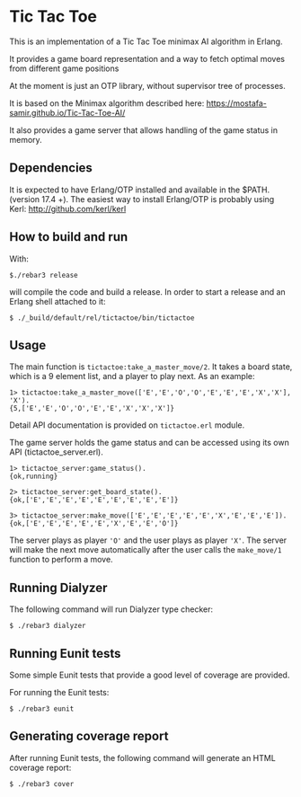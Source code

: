 Tic Tac Toe
========

This is an implementation of a Tic Tac Toe minimax AI algorithm in Erlang.

It provides a game board representation and a way to fetch optimal moves from different game positions

At the moment is just an OTP library, without supervisor tree of processes.

It is based on the Minimax algorithm described here: https://mostafa-samir.github.io/Tic-Tac-Toe-AI/

It also provides a game server that allows handling of the game status in memory.

Dependencies
-
It is expected to have Erlang/OTP installed and available in the $PATH. (version 17.4 +).
The easiest way to install Erlang/OTP is probably using Kerl: http://github.com/kerl/kerl

How to build and run
-
With:
```
$./rebar3 release
```
will compile the code and build a release. In order to start a release and an Erlang shell attached to it:

```
$ ./_build/default/rel/tictactoe/bin/tictactoe
```

Usage
-
The main function is `tictactoe:take_a_master_move/2`. It takes a board state, which is a 9 element list, and a player to play next. As an example:

```
1> tictactoe:take_a_master_move(['E','E','O','O','E','E','E','X','X'], 'X').
{5,['E','E','O','O','E','E','X','X','X']}
```

Detail API documentation is provided on `tictactoe.erl` module.

The game server holds the game status and can be accessed using its own API (tictactoe_server.erl).

```
1> tictactoe_server:game_status().
{ok,running}

2> tictactoe_server:get_board_state().
{ok,['E','E','E','E','E','E','E','E','E']}

3> tictactoe_server:make_move(['E','E','E','E','E','X','E','E','E']).
{ok,['E','E','E','E','E','X','E','E','O']}
```
The server plays as player `'O'` and the user plays as player `'X'`. The server will make the next move automatically after the user calls the `make_move/1` function to perform a move.

Running Dialyzer
-
The following command will run Dialyzer type checker:

```
$ ./rebar3 dialyzer
```

Running Eunit tests
-
Some simple Eunit tests that provide a good level of coverage are provided.

For running the Eunit tests:

```
$ ./rebar3 eunit
```

Generating coverage report
-
After running Eunit tests, the following command will generate an HTML coverage report:

```
$ ./rebar3 cover
```
